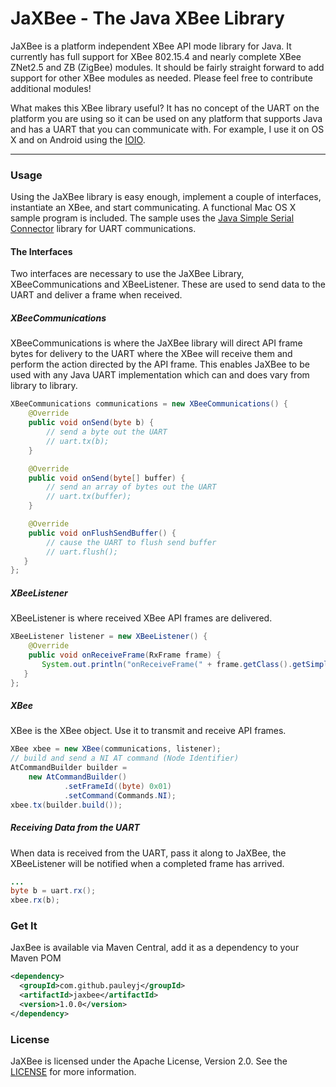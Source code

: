 # JaXBee - The Java XBee Library

JaXBee is a platform independent XBee API mode library for Java.  It currently has full support for XBee 802.15.4 and nearly complete XBee ZNet2.5 and ZB (ZigBee) modules.  It should be fairly straight forward to add support for other XBee modules as needed.  Please feel free to contribute additional modules!

What makes this XBee library useful? It has no concept of the UART on the platform you are using so it can be used on any platform that supports Java and has a UART that you can communicate with.  For example, I use it on OS X and on Android using the [IOIO](https://github.com/ytai/ioio/wiki).

---

### Usage

Using the JaXBee library is easy enough, implement a couple of interfaces, instantiate an XBee, and start communicating.  A functional Mac OS X sample program is included. The sample uses the [Java Simple Serial Connector](https://github.com/scream3r/java-simple-serial-connector) library for UART communications.

#### The Interfaces

Two interfaces are necessary to use the JaXBee Library, XBeeCommunications and XBeeListener.  These are used to send data to the UART and deliver a frame when received.

##### XBeeCommunications

XBeeCommunications is where the JaXBee library will direct API frame bytes for delivery to the UART where the XBee will receive them and perform the action directed by the API frame.  This enables JaXBee to be used with any Java UART implementation which can and does vary from library to library.

```java
XBeeCommunications communications = new XBeeCommunications() {
    @Override
    public void onSend(byte b) {
		// send a byte out the UART
		// uart.tx(b);
    }

    @Override
    public void onSend(byte[] buffer) {
        // send an array of bytes out the UART
        // uart.tx(buffer);
    }

    @Override
    public void onFlushSendBuffer() {
		// cause the UART to flush send buffer
		// uart.flush();
   }
};
```

##### XBeeListener

XBeeListener is where received XBee API frames are delivered.

```java
XBeeListener listener = new XBeeListener() {
    @Override
    public void onReceiveFrame(RxFrame frame) {
       System.out.println("onReceiveFrame(" + frame.getClass().getSimpleName() + ") - " + frame.toString());
   }
};
```

##### XBee

XBee is the XBee object.  Use it to transmit and receive API frames.

```java
XBee xbee = new XBee(communications, listener);
// build and send a NI AT command (Node Identifier)
AtCommandBuilder builder =
    new AtCommandBuilder()
            .setFrameId((byte) 0x01)
            .setCommand(Commands.NI);
xbee.tx(builder.build());
```

##### Receiving Data from the UART

When data is received from the UART, pass it along to JaXBee, the XBeeListener will be notified when a completed frame has arrived.

```java
...
byte b = uart.rx();
xbee.rx(b);
```

### Get It

JaxBee is available via Maven Central, add it as a dependency to your Maven POM

```xml
<dependency>
  <groupId>com.github.pauleyj</groupId>
  <artifactId>jaxbee</artifactId>
  <version>1.0.0</version>
</dependency>
```

### License

JaXBee is licensed under the Apache License, Version 2.0.  See the [LICENSE](https://github.com/pauleyj/jaxbee/blob/master/LICENSE) for more information.


